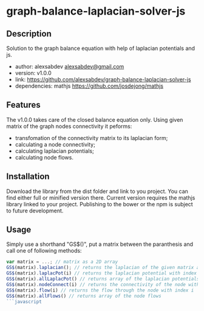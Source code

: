 # graph-balance-laplacian-solver-js
## Description
Solution to the graph balance equation with help of laplacian potentials and js.
* author: alexsabdev <alexsabdev@gmail.com>
* version: v1.0.0
* link: https://github.com/alexsabdev/graph-balance-laplacian-solver-js
* dependencies: mathjs <https://github.com/josdejong/mathjs>
## Features
The v1.0.0 takes care of the closed balance equation only. Using given matrix of the graph nodes connectivity it peforms:
* transfomation of the connectivity matrix to its laplacian form;
* calculating a node connectivity;
* calculating laplacian potentials;
* calculating node flows.
## Installation
Download the library from the dist folder and link to you project. You can find either full or minified version there. Current version requires the mathjs library linked to your project. Publishing to the bower or the npm is subject to future development.
## Usage
Simply use a shorthand "GS$()", put a matrix between the paranthesis and call one of following methods:
```javascript
var matrix = ...; // matrix as a 2D array
GS$(matrix).laplacian(); // returns the laplacian of the given matrix as a 2D array
GS$(matrix).laplacPot(i) // returns the laplacian potential with index i which corresponds to the solution of this index
GS$(matrix).allLaplacPot() // returns array of the laplacian potentials / the equation solutions
GS$(matrix).nodeConnect(i) // returns the connectivity of the node with index i
GS$(matrix).flow(i) // returns the flow through the node with index i
GS$(matrix).allFlows() // returns array of the node flows
```javascript